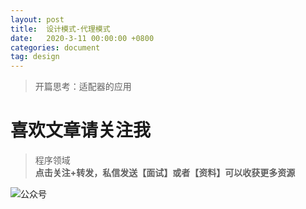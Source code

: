 ```yaml
---
layout: post
title:  设计模式-代理模式
date:   2020-3-11 00:00:00 +0800
categories: document
tag: design
---
```


>开篇思考：适配器的应用



# 喜欢文章请关注我  
  
> 程序领域  
**点击关注+转发，私信发送【面试】或者【资料】可以收获更多资源**

![公众号](https://torgor.github.io/styles/images/my-public-ma.png)








